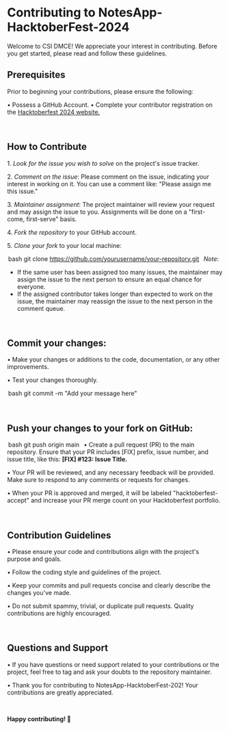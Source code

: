# Contributing to NotesApp-HacktoberFest-2024

Welcome to CSI DMCE! We appreciate your interest in contributing. Before you get started, please read and follow these guidelines.



## Prerequisites

Prior to beginning your contributions, please ensure the following:

•⁠  ⁠Possess a GitHub Account.
•⁠  ⁠Complete your contributor registration on the [Hacktoberfest 2024 website.](https://hacktoberfest.com/)

<br/>

## How to Contribute

1.⁠ ⁠*Look for the issue you wish to solve* on the project's issue tracker.

2.⁠ ⁠*Comment on the issue*: Please comment on the issue, indicating your interest in working on it. You can use a comment like: "Please assign me this issue."

3.⁠ ⁠*Maintainer assignment*: The project maintainer will review your request and may assign the issue to you. Assignments will be done on a "first-come, first-serve" basis.

4.⁠ ⁠*Fork the repository* to your GitHub account.

5.⁠ ⁠*Clone your fork* to your local machine:

⁠ bash
git clone https://github.com/yourusername/your-repository.git
    ⁠
*Note*:
- If the same user has been assigned too many issues, the maintainer may assign the issue to the next person to ensure an equal chance for everyone.
- If the assigned contributor takes longer than expected to work on the issue, the maintainer may reassign the issue to the next person in the comment queue.

<br/>

## Commit your changes:
•⁠  ⁠Make your changes or additions to the code, documentation, or any other improvements.

•⁠  ⁠Test your changes thoroughly.

⁠ bash
git commit -m "Add your message here"
 ⁠

<br/>

## Push your changes to your fork on GitHub:

⁠ bash
git push origin main
 ⁠
•⁠  ⁠Create a pull request (PR) to the main repository. Ensure that your PR includes [FIX] prefix, issue number, and issue title, like this: <b>[FIX] #123: Issue Title.</b>

•⁠  ⁠Your PR will be reviewed, and any necessary feedback will be provided. Make sure to respond to any comments or requests for changes.

•⁠  ⁠When your PR is approved and merged, it will be labeled "hacktoberfest-accept" and increase your PR merge count on your Hacktoberfest portfolio.

<br/>

## Contribution Guidelines
•⁠  ⁠Please ensure your code and contributions align with the project's purpose and goals.

•⁠  ⁠Follow the coding style and guidelines of the project.

•⁠  ⁠Keep your commits and pull requests concise and clearly describe the changes you've made.

•⁠  ⁠Do not submit spammy, trivial, or duplicate pull requests. Quality contributions are highly encouraged.

<br/>

## Questions and Support
•⁠  ⁠If you have questions or need support related to your contributions or the project, feel free to tag and ask your doubts to the repository maintainer.

•⁠  ⁠Thank you for contributing to NotesApp-HacktoberFest-202! Your contributions are greatly appreciated.

<br/>

<b> Happy contributing! 🚀 </b>